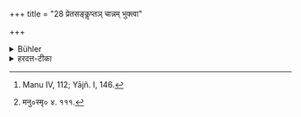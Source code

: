 +++
title = "28 प्रेतसङ्कॢप्तञ् चान्नम् भुक्त्वा"

+++

<details><summary>Bühler</summary>

28. (And he shall discontinue studying) for, a day and an evening, after having eaten food prepared in honour of a dead person (for whom the Sapiṇḍī-karaṇa has not yet been performed), [^20] 


[^20]:  Manu IV, 112; Yājñ. I, 146.
</details>

<details><summary>हरदत्त-टीका</summary>

## सूत्रम्
प्रेतसंकॢप्तं चान्नं भुक्त्वा सप्रदोषमहरनध्यायः ॥ २८ ॥  
### टिप्पनी
यो मृतोऽसपिण्डीकृतस्स प्रेतः । तदुद्देशेन दत्तमन्नं भुक्त्वा सप्रदोषमहर्नाऽधीयीत । प्रदोषादूर्ध्वं न दोषः । अत्र मनुः —  
[^१]यावदेकानुदिष्टस्य गन्धो लेपश्च तिष्ठति ।   विप्रस्य विदुषो देहे तावद्ब्रह्म न कीर्तयेत् ॥' इति ॥ २८ ॥  

[^१]: मनु०स्मृ० ४. १११.
</details>
